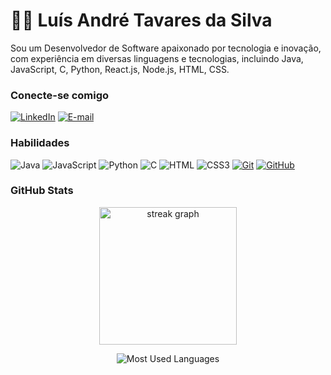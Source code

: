 # 👋🏻 Luís André Tavares da Silva

Sou um Desenvolvedor de Software apaixonado por tecnologia e inovação, com experiência em diversas linguagens e tecnologias, incluindo Java, JavaScript, C, Python, React.js, Node.js, HTML, CSS.

### Conecte-se comigo

[![LinkedIn](https://img.shields.io/badge/-LinkedIn-000?style=for-the-badge&logo=linkedin&logoColor=30A3DC)](https://www.linkedin.com/in/luis-andre-ts/)
[![E-mail](https://img.shields.io/badge/-Email-000?style=for-the-badge&logo=microsoft-outlook&logoColor=E94D5F)](mailto:andre2016999@gmail.com)


### Habilidades

![Java](https://img.shields.io/badge/java-000.svg?style=for-the-badge&logo=openjdk&logoColor=%23ED8B00)
![JavaScript](https://img.shields.io/badge/JavaScript-000?style=for-the-badge&logo=javascript&logoColor=F0DB4F)
![Python](https://img.shields.io/badge/python-000?style=for-the-badge&logo=python&logoColor=3670A0)
![C](https://img.shields.io/badge/C-000?style=for-the-badge&logo=c&logoColor=00599C)
![HTML](https://img.shields.io/badge/HTML-000?style=for-the-badge&logo=html5&logoColor=30A3DC)
![CSS3](https://img.shields.io/badge/CSS3-000?style=for-the-badge&logo=css3&logoColor=E94D5F)
[![Git](https://img.shields.io/badge/Git-000?style=for-the-badge&logo=git&logoColor=E94D5F)](https://git-scm.com/doc)
[![GitHub](https://img.shields.io/badge/GitHub-000?style=for-the-badge&logo=github&logoColor=30A3DC)](https://docs.github.com/)

### GitHub Stats
 
 <div align="center">
   <img src="https://streak-stats.demolab.com?user=luisandree&locale=en&mode=daily&theme=dark&hide_border=false&border_radius=5&order=3" height="220" alt="streak graph"  />
  
![Most Used Languages](https://github-readme-stats-git-masterrstaa-rickstaa.vercel.app/api/top-langs/?username=LuisAndree&layout=compact&bg_color=000&border_color=30A3DC&title_color=E94D5F&text_color=FFF)
 </div>
